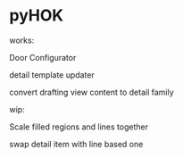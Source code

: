 # pyHOK

works:

Door Configurator

detail template updater

convert drafting view content to detail family

wip:

Scale filled regions and lines together

swap detail item with line based one
